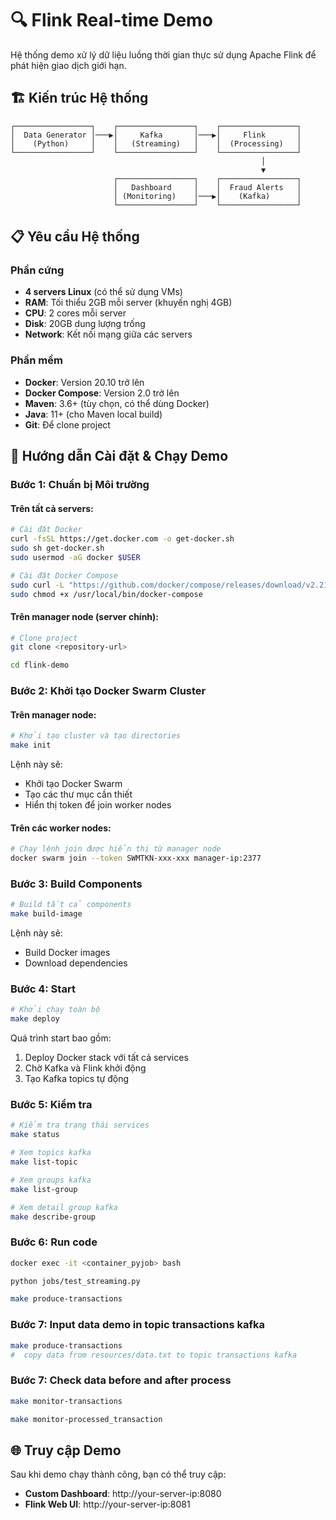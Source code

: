 # 🔍 Flink Real-time Demo

Hệ thống demo xử lý dữ liệu luồng thời gian thực sử dụng Apache Flink để phát hiện giao dịch giới hạn.

## 🏗️ Kiến trúc Hệ thống

```
┌─────────────────┐    ┌─────────────────┐    ┌─────────────────┐   
│  Data Generator │───▶│     Kafka       │───▶│     Flink       │
│    (Python)     │    │   (Streaming)   │    │  (Processing)   │  
└─────────────────┘    └─────────────────┘    └─────────────────┘
                                                        │
                                                        ▼
                       ┌─────────────────┐    ┌─────────────────┐
                       │   Dashboard     │    │  Fraud Alerts   │
                       │ (Monitoring)    │───▶│    (Kafka)      │
                       └─────────────────┘    └─────────────────┘
```

## 📋 Yêu cầu Hệ thống

### Phần cứng
- **4 servers Linux** (có thể sử dụng VMs)
- **RAM**: Tối thiểu 2GB mỗi server (khuyến nghị 4GB)
- **CPU**: 2 cores mỗi server
- **Disk**: 20GB dung lượng trống
- **Network**: Kết nối mạng giữa các servers

### Phần mềm
- **Docker**: Version 20.10 trở lên
- **Docker Compose**: Version 2.0 trở lên
- **Maven**: 3.6+ (tùy chọn, có thể dùng Docker)
- **Java**: 11+ (cho Maven local build)
- **Git**: Để clone project

## 🚀 Hướng dẫn Cài đặt & Chạy Demo

### Bước 1: Chuẩn bị Môi trường

#### Trên tất cả servers:
```bash
# Cài đặt Docker
curl -fsSL https://get.docker.com -o get-docker.sh
sudo sh get-docker.sh
sudo usermod -aG docker $USER

# Cài đặt Docker Compose
sudo curl -L "https://github.com/docker/compose/releases/download/v2.21.0/docker-compose-$(uname -s)-$(uname -m)" -o /usr/local/bin/docker-compose
sudo chmod +x /usr/local/bin/docker-compose

```

#### Trên manager node (server chính):
```bash
# Clone project
git clone <repository-url>

cd flink-demo
```

### Bước 2: Khởi tạo Docker Swarm Cluster

#### Trên manager node:
```bash
# Khởi tạo cluster và tạo directories
make init
```

Lệnh này sẽ:
- Khởi tạo Docker Swarm
- Tạo các thư mục cần thiết
- Hiển thị token để join worker nodes

#### Trên các worker nodes:
```bash
# Chạy lệnh join được hiển thị từ manager node
docker swarm join --token SWMTKN-xxx-xxx manager-ip:2377
```

### Bước 3: Build Components

```bash
# Build tất cả components
make build-image
```

Lệnh này sẽ:
- Build Docker images
- Download dependencies

### Bước 4: Start

```bash
# Khởi chạy toàn bộ
make deploy
```

Quá trình start bao gồm:
1. Deploy Docker stack với tất cả services
2. Chờ Kafka và Flink khởi động
3. Tạo Kafka topics tự động

### Bước 5: Kiểm tra

```bash
# Kiểm tra trạng thái services
make status

# Xem topics kafka
make list-topic

# Xem groups kafka
make list-group

# Xem detail group kafka
make describe-group
```
### Bước 6: Run code

```bash
docker exec -it <container_pyjob> bash

python jobs/test_streaming.py

make produce-transactions
```
### Bước 7: Input data demo in topic transactions kafka

```bash
make produce-transactions
#  copy data from resources/data.txt to topic transactions kafka
```
### Bước 7: Check data before and after process

```bash
make monitor-transactions

make monitor-processed_transaction
```

## 🌐 Truy cập Demo

Sau khi demo chạy thành công, bạn có thể truy cập:

- **Custom Dashboard**: http://your-server-ip:8080
- **Flink Web UI**: http://your-server-ip:8081
<!-- - **💾 MinIO Console**: http://your-server-ip:9001 (admin: minioadmin/minioadmin) -->